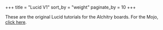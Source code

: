 +++
title = "Lucid V1"
sort_by = "weight"
paginate_by = 10
+++

These are the original Lucid tutorials for the Alchitry boards. For the Mojo, [click here](@/tutorials/lucid_v1/mojo/_index.md).